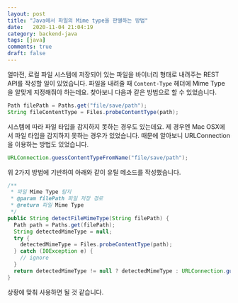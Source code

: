 ```yaml
---
layout: post
title: "Java에서 파일의 Mime type을 판별하는 방법"
date:   2020-11-04 21:04:19
category: backend-java
tags: [java]
comments: true
draft: false
---
```


얼마전, 로컬 파일 시스템에 저장되어 있는 파일을 바이너리 형태로 내려주는 REST API를 작성할 일이 있었습니다.
파일을 내려줄 때 `Content-Type` 헤더에 Mime Type을 알맞게 지정해줘야 하는데요. 찾아보니 다음과 같은 방법으로 할 수 있었습니다.

```java
Path filePath = Paths.get("file/save/path");
String fileContentType = Files.probeContentType(path);
```

시스템에 따라 파일 타입을 감지하지 못하는 경우도 있는데요. 제 경우엔 Mac OSX에서 파일 타입을 감지하지 못하는 경우가 있었습니다.
때문에 알아보니 URLConnection을 이용하는 방법도 있었습니다.

```java
URLConnection.guessContentTypeFromName("file/save/path");
```

위 2가지 방법에 기반하여 아래와 같이 유틸 메소드를 작성했습니다.

```java
/**
 * 파일 Mime Type 탐지
 * @param filePath 파일 저장 경로
 * @return 파일 Mime Type
 */
public String detectFileMimeType(String filePath) {
  Path path = Paths.get(filePath);
  String detectedMimeType = null;
  try {
    detectedMimeType = Files.probeContentType(path);
  } catch (IOException e) {
    // ignore
  }
  return detectedMimeType != null ? detectedMimeType : URLConnection.guessContentTypeFromName(filePath);
}
```

상황에 맞춰 사용하면 될 것 같습니다.